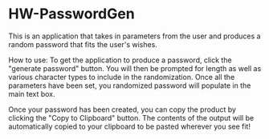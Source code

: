 # HW-PasswordGen

This is an application that takes in parameters from the user and produces a random password that fits the user's wishes.

How to use:
To get the application to produce a password, click the "generate password" button. You will then be prompted for length as well as various character types to include in the randomization. Once all the parameters have been set, you randomized password will populate in the main text box. 

Once your password has been created, you can copy the product by clicking the "Copy to Clipboard" button. The contents of the output will be automatically copied to your clipboard to be pasted wherever you see fit!

